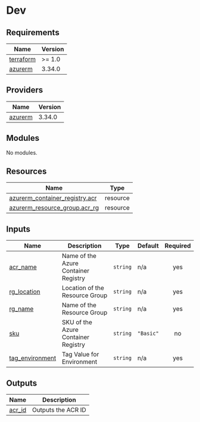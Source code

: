 # Dev

<!-- BEGINNING OF PRE-COMMIT-TERRAFORM DOCS HOOK -->
## Requirements

| Name | Version |
|------|---------|
| <a name="requirement_terraform"></a> [terraform](#requirement\_terraform) | >= 1.0 |
| <a name="requirement_azurerm"></a> [azurerm](#requirement\_azurerm) | 3.34.0 |

## Providers

| Name | Version |
|------|---------|
| <a name="provider_azurerm"></a> [azurerm](#provider\_azurerm) | 3.34.0 |

## Modules

No modules.

## Resources

| Name | Type |
|------|------|
| [azurerm_container_registry.acr](https://registry.terraform.io/providers/hashicorp/azurerm/3.34.0/docs/resources/container_registry) | resource |
| [azurerm_resource_group.acr_rg](https://registry.terraform.io/providers/hashicorp/azurerm/3.34.0/docs/resources/resource_group) | resource |

## Inputs

| Name | Description | Type | Default | Required |
|------|-------------|------|---------|:--------:|
| <a name="input_acr_name"></a> [acr\_name](#input\_acr\_name) | Name of the Azure Container Registry | `string` | n/a | yes |
| <a name="input_rg_location"></a> [rg\_location](#input\_rg\_location) | Location of the Resource Group | `string` | n/a | yes |
| <a name="input_rg_name"></a> [rg\_name](#input\_rg\_name) | Name of the Resource Group | `string` | n/a | yes |
| <a name="input_sku"></a> [sku](#input\_sku) | SKU of the Azure Container Registry | `string` | `"Basic"` | no |
| <a name="input_tag_environment"></a> [tag\_environment](#input\_tag\_environment) | Tag Value for Environment | `string` | n/a | yes |

## Outputs

| Name | Description |
|------|-------------|
| <a name="output_acr_id"></a> [acr\_id](#output\_acr\_id) | Outputs the ACR ID |
<!-- END OF PRE-COMMIT-TERRAFORM DOCS HOOK -->
